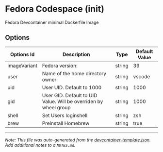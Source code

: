 
# Fedora Codespace (init)

Fedora Devcontainer minimal Dockerfile Image 

## Options

| Options Id | Description | Type | Default Value |
|-----|-----|-----|-----|
| imageVariant | Fedora version: | string | 39 |
| user | Name of the home directory owner | string | vscode |
| uid | User UID. Default to 1000 | string | 1000 |
| gid | User GID. Default to UID Value. Will be overriden by wheel group | string | 1000 |
| shell | Set Users loginshell | string | zsh |
| brew | Preinstall Homebrew | string | true |



---

_Note: This file was auto-generated from the [devcontainer-template.json](https://github.com/coffedora/template/blob/main/src/init/devcontainer-template.json).  Add additional notes to a `NOTES.md`._

